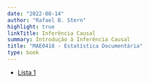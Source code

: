 ```yaml
---
date: "2022-08-14"
author: "Rafael B. Stern"
highlight: true
linkTitle: Inferência Causal
summary: Introdução à Inferência Causal
title: "MAE0418 - Estatística Documentária"
type: book
---
```


- [Lista 1](https://www.overleaf.com/read/thdqrfdhswqc)
